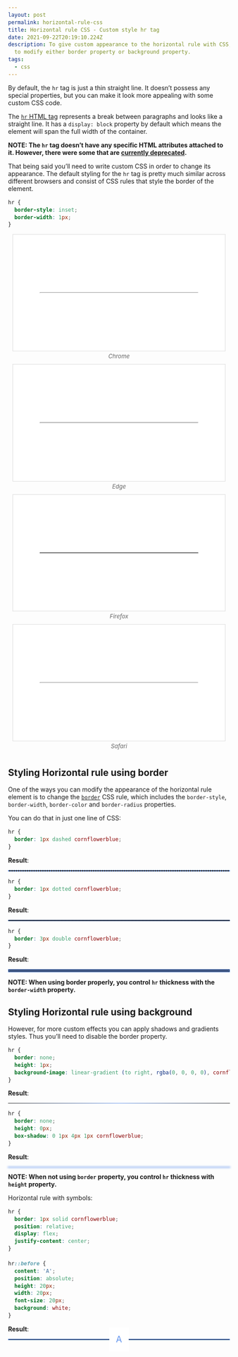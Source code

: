 ```yaml
---
layout: post
permalink: horizontal-rule-css
title: Horizontal rule CSS - Custom style hr tag
date: 2021-09-22T20:19:10.224Z
description: To give custom appearance to the horizontal rule with CSS, you need
  to modify either border property or background property.
tags:
  - css
---
```


By default, the `hr` tag is just a thin straight line. It doesn’t possess any special properties, but you can make it look more appealing with some custom CSS code.

The [`hr` HTML tag](https://developer.mozilla.org/en-US/docs/Web/HTML/Element/hr) represents a break between paragraphs and looks like a straight line. It has a `display: block` property by default which means the element will span the full width of the container.

**NOTE: The `hr` tag doesn’t have any specific HTML attributes attached to it. However, there were some that are [currently deprecated](https://developer.mozilla.org/en-US/docs/Web/HTML/Element/hr#attributes).**

That being said you’ll need to write custom CSS in order to change its appearance. The default styling for the `hr` tag is pretty much similar across different browsers and consist of CSS rules that style the border of the element.

```css
hr {
  border-style: inset;
  border-width: 1px;
}
```

<style>
.image-grid{display:flex;justify-content:space-evenly;flex-wrap:wrap;margin:0 0 30px}
.image-grid figcaption{font-size:13px;color:#666;font-style:italic;text-align:center}
.image-grid figure{margin:0 10px 10px;flex:1 0 47%}
hr.dashed{border:1px dashed cornflowerblue}
hr.dotted{border:1px dotted cornflowerblue}
hr.double{border:3px double cornflowerblue}
hr.gradient{border:none;height: 1px;background-image:linear-gradient(to right,rgba(0, 0, 0, 0),cornflowerblue,rgba(0, 0, 0, 0))}
hr.shadow{border:none;height:0;box-shadow:0 1px 4px 1px cornflowerblue}
hr.symbol{border:1px solid cornflowerblue;display:flex;justify-content:center;align-items:center}
hr.symbol::before{content:'A';position:absolute;padding:15px;font-size:20px;background:white;color:cornflowerblue}
main hr{margin:30px auto 50px}
</style>

<div class="image-grid">
  <figure>
    <img class="shadow" src="/images/html-elements/hr-chrome.png" alt="Horizontal rule on Chrome" loading="lazy">
    <figcaption>Chrome</figcaption>
  </figure>
  <figure>
    <img class="shadow" src="/images/html-elements/hr-edge.png" alt="Horizontal rule on Edge" loading="lazy">
    <figcaption>Edge</figcaption>
  </figure>
  <figure>
    <img class="shadow" src="/images/html-elements/hr-firefox.png" alt="Horizontal rule on Firefox" loading="lazy">
    <figcaption>Firefox</figcaption>
  </figure>
  <figure>
    <img class="shadow" src="/images/html-elements/hr-safari.png" alt="Horizontal rule on Safari" loading="lazy">
    <figcaption>Safari</figcaption>
  </figure>
</div>

## Styling Horizontal rule using border

One of the ways you can modify the appearance of the horizontal rule element is to change the [`border`](https://developer.mozilla.org/en-US/docs/Web/CSS/border) CSS rule, which includes the `border-style`, `border-width`, `border-color` and `border-radius` properties.

You can do that in just one line of CSS:

```css
hr {
  border: 1px dashed cornflowerblue;
}
```

**Result**:

<hr class="dashed">

```css
hr {
  border: 1px dotted cornflowerblue;
}
```

**Result**:

<hr class="dotted">

```css
hr {
  border: 3px double cornflowerblue;
}
```

**Result**:

<hr class="double">

**NOTE: When using border properly, you control `hr` thickness with the `border-width` property.**

## Styling Horizontal rule using background

However, for more custom effects you can apply shadows and gradients styles. Thus you’ll need to disable the border property.

```css
hr {
  border: none;
  height: 1px;
  background-image: linear-gradient (to right, rgba(0, 0, 0, 0), cornflowerblue, rgba(0, 0, 0, 0));
}
```

**Result**:

<hr class="gradient">

```css
hr {
  border: none;
  height: 0px;
  box-shadow: 0 1px 4px 1px cornflowerblue;
}
```

**Result**:

<hr class="shadow">

**NOTE: When not using `border` property, you control `hr` thickness with `height` property.**

Horizontal rule with symbols:

```css
hr {
  border: 1px solid cornflowerblue;
  position: relative;
  display: flex;
  justify-content: center;
}

hr::before {
  content: 'A';
  position: absolute;
  height: 20px;
  width: 20px;
  font-size: 20px;
  background: white;
}
```

**Result**:

<hr class="symbol">